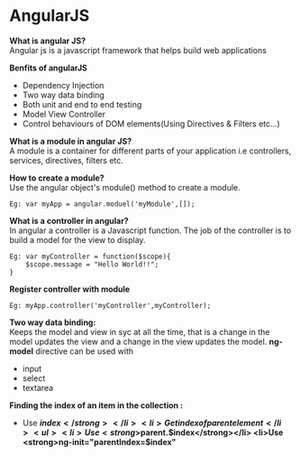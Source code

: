 # AngularJS

<strong>What is angular JS?</strong> <br>
Angular js is a javascript framework that helps build web applications

<strong>Benfits of angularJS</strong>
	<ul>
		<li> Dependency Injection</li>
		<li>  Two way data binding</li>
		<li>  Both unit and end to end testing</li>
		<li>  Model View Controller</li>
		<li>  Control behaviours of DOM elements(Using Directives & Filters etc...)</li>
 	</ul>

<strong>What is a module in angular JS?</strong><br>
	A module is a container for different parts of your application i.e controllers, services, directives, filters etc.

<strong>How to create a module?</strong><br>
	Use the angular object's module() method to create a module.
		
	Eg: var myApp = angular.moduel('myModule',[]);

<strong>What is a controller in angular?</strong><br>
	In angular a controller is a Javascript function. The job of the controller is to build a model for the view to display.

	Eg: var myController = function($scope){
		$scope.message = "Hello World!!";
	}

<strong>Register controller with module</strong><br>
	
	Eg: myApp.controller('myController',myController);

<strong>Two way data binding:</strong><br>
	Keeps the model and view in syc at all the time, that is a change in the model updates the view and a change in the view updates the model.
	<strong>ng-model</strong> directive can be used with <br>
		<ul>
			<li>input</li>
			<li>select</li>
			<li>textarea</li>
		</ul>
<strong>Finding the index of an item in the collection : </strong>
	<ul>
		<li>Use <strong>$index</strong></li>
		<li>Get index of parent element</li>
		<ul>
			<li>Use <strong>$parent.$index</strong></li>
			<li>Use <strong>ng-init="parentIndex=$index"</strong></li>
		</ul>
	</ul>


